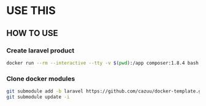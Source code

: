 # USE THIS

## HOW TO USE
### Create laravel product
```bash
docker run --rm --interactive --tty -v $(pwd):/app composer:1.8.4 bash -c "composer create-project --prefer-dist laravel/laravel ."
```

### Clone docker modules
```bash
git submodule add -b laravel https://github.com/cazuu/docker-template.git docker
git submodule update -i
```

